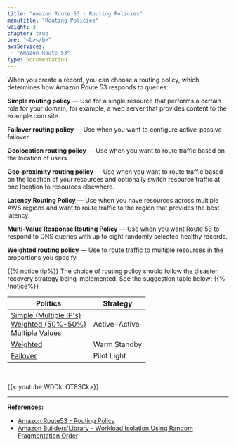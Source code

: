 ```yaml
---
title: "Amazon Route 53 - Routing Policies"
menutitle: "Routing Policies"
weight: 3
chapter: true
pre: "<b></b>"
awsServices:
 - "Amazon Route 53"
type: Documentation
---
```


When you create a record, you can choose a routing policy, which determines how Amazon Route 53 responds to queries:

**Simple routing policy** — Use for a single resource that performs a certain role for your domain, for example, a web server that provides content to the example.com site.

**Failover routing policy** — Use when you want to configure active-passive failover.

**Geolocation routing policy** — Use when you want to route traffic based on the location of users.

**Geo-proximity routing policy** — Use when you want to route traffic based on the location of your resources and optionally switch resource traffic at one location to resources elsewhere.

**Latency Routing Policy** — Use when you have resources across multiple AWS regions and want to route traffic to the region that provides the best latency.

**Multi-Value Response Routing Policy** — Use when you want Route 53 to respond to DNS queries with up to eight randomly selected healthy records.

**Weighted routing policy** — Use to route traffic to multiple resources in the proportions you specify.

{{% notice tip%}} <i class="fas fa-lightbulb"></i>
The choice of routing policy should follow the disaster recovery strategy being implemented. See the suggestion table below:
{{% /notice%}} 

| Politics | Strategy |
|-|-|
| [Simple (Multiple IP's)](https://docs.aws.amazon.com/Route53/latest/DeveloperGuide/routing-policy.html#routing-policy-simple) <br> [Weighted (50%-50%)](https://docs.aws.amazon.com/Route53/latest/DeveloperGuide/routing-policy.html#routing-policy-weighted) <br> [Multiple Values](https://docs.aws.amazon.com/Route53/latest/DeveloperGuide/routing-policy.html#routing-policy-multivalue) | Active-Active |
| [Weighted](https://docs.aws.amazon.com/Route53/latest/DeveloperGuide/routing-policy.html#routing-policy-weighted) | Warm Standby |
| [Failover](https://docs.aws.amazon.com/Route53/latest/DeveloperGuide/routing-policy.html#routing-policy-failover) | Pilot Light|

<br>

{{< youtube WDDkLOT8SCk>}}

---
**References:**
- [Amazon Route53 - Routing Policy](https://docs.aws.amazon.com/Route53/latest/DeveloperGuide/routing-policy.html)
- [Amazon Builders'Library - Workload Isolation Using Random Fragmentation Order](https://aws.amazon.com/builders-library/workload-isolation-using-shuffle-sharding/)
